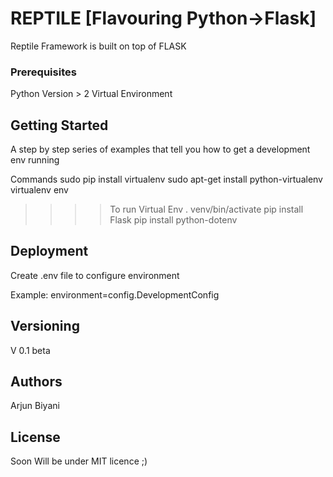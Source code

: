 # REPTILE [Flavouring Python->Flask]

Reptile Framework is built on top of FLASK 

### Prerequisites
Python Version > 2
Virtual Environment

## Getting Started

A step by step series of examples that tell you how to get a development env running

Commands
sudo pip install virtualenv
sudo apt-get install python-virtualenv
virtualenv env

>>>> To run Virtual Env . venv/bin/activate
pip install Flask
pip install python-dotenv

## Deployment

Create .env file to configure environment 

Example: 
environment=config.DevelopmentConfig

## Versioning
V 0.1 beta
## Authors
 Arjun Biyani

## License
Soon Will be under MIT licence ;)
